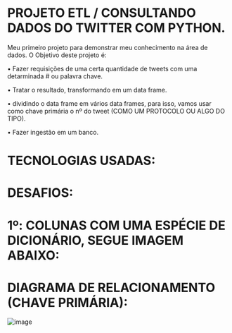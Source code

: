 # PROJETO ETL / CONSULTANDO DADOS DO TWITTER COM PYTHON.

Meu primeiro projeto para demonstrar meu conhecimento na área de dados. O Objetivo deste projeto é:

• Fazer requisições de uma certa quantidade de tweets com uma detarminada # ou palavra chave.

• Tratar o resultado, transformando em um data frame.

• dividindo o data frame em vários data frames, para isso, vamos usar como chave primária o nº do tweet (COMO UM PROTOCOLO OU ALGO DO TIPO).

• Fazer ingestão em um banco.

# TECNOLOGIAS USADAS:

# DESAFIOS:

# 1º: COLUNAS COM UMA ESPÉCIE DE DICIONÁRIO, SEGUE IMAGEM ABAIXO:


# DIAGRAMA DE RELACIONAMENTO (CHAVE PRIMÁRIA):

![image](https://user-images.githubusercontent.com/78058494/164996180-08b9108a-9bcd-4008-b732-7809c9f2d26c.png)

